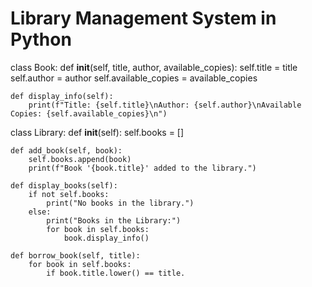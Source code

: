 # Library Management System in Python
class Book:
    def __init__(self, title, author, available_copies):
        self.title = title
        self.author = author
        self.available_copies = available_copies

    def display_info(self):
        print(f"Title: {self.title}\nAuthor: {self.author}\nAvailable Copies: {self.available_copies}\n")


class Library:
    def __init__(self):
        self.books = []

    def add_book(self, book):
        self.books.append(book)
        print(f"Book '{book.title}' added to the library.")

    def display_books(self):
        if not self.books:
            print("No books in the library.")
        else:
            print("Books in the Library:")
            for book in self.books:
                book.display_info()

    def borrow_book(self, title):
        for book in self.books:
            if book.title.lower() == title.

  
